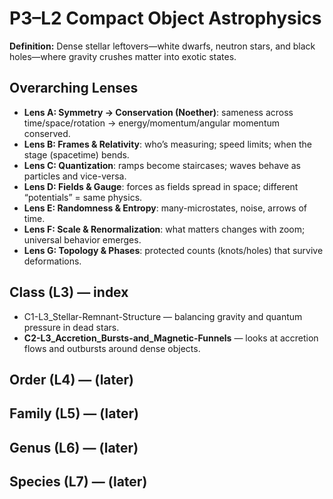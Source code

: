 # P3–L2 Compact Object Astrophysics
**Definition:** Dense stellar leftovers—white dwarfs, neutron stars, and black holes—where gravity crushes matter into exotic states.
## Overarching Lenses

- **Lens A: Symmetry -> Conservation (Noether)**: sameness across time/space/rotation → energy/momentum/angular momentum conserved.
- **Lens B: Frames & Relativity**: who’s measuring; speed limits; when the stage (spacetime) bends.
- **Lens C: Quantization**: ramps become staircases; waves behave as particles and vice-versa.
- **Lens D: Fields & Gauge**: forces as fields spread in space; different “potentials” = same physics.
- **Lens E: Randomness & Entropy**: many-microstates, noise, arrows of time.
- **Lens F: Scale & Renormalization**: what matters changes with zoom; universal behavior emerges.
- **Lens G: Topology & Phases**: protected counts (knots/holes) that survive deformations.

## Class (L3) — index
- C1-L3_Stellar-Remnant-Structure — balancing gravity and quantum pressure in dead stars.
- **C2-L3_Accretion_Bursts-and_Magnetic-Funnels** — looks at accretion flows and outbursts around dense objects.
## Order (L4) — (later)
## Family (L5) — (later)
## Genus (L6) — (later)
## Species (L7) — (later)
